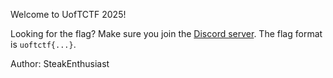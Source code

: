   Welcome to UofTCTF 2025!

  Looking for the flag? Make sure you join the [Discord server](https://discord.gg/Un7avdkq7Z). The flag format is `uoftctf{...}`.

Author: SteakEnthusiast
